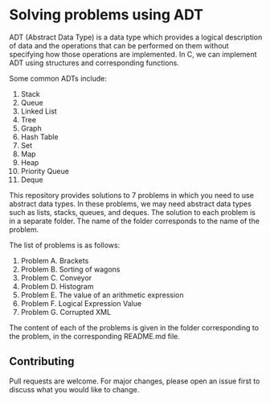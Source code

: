# Solving problems using ADT

ADT (Abstract Data Type) is a data type which provides a logical description of data and the operations that can be performed on them without specifying how those operations are implemented. In C, we can implement ADT using structures and corresponding functions.

 Some common ADTs include:

1. Stack
2. Queue
3. Linked List
4. Tree
5. Graph
6. Hash Table
7. Set
8. Map
9. Heap
10. Priority Queue
11. Deque

This repository provides solutions to 7 problems in which you need to use abstract data types. In these problems, we may need abstract data types such as lists, stacks, queues, and deques. The solution to each problem is in a separate folder. The name of the folder corresponds to the name of the problem.

The list of problems is as follows:

1. Problem A. Brackets
2. Problem B. Sorting of wagons
3. Problem C. Conveyor
4. Problem D. Histogram
5. Problem E. The value of an arithmetic expression
6. Problem F. Logical Expression Value
7. Problem G. Corrupted XML

The content of each of the problems is given in the folder corresponding to the problem, in the corresponding README.md file.

## Contributing

Pull requests are welcome. For major changes, please open an issue first to discuss what you would like to change.


